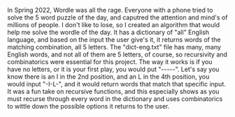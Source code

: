 In Spring 2022, Wordle was all the rage. Everyone with a phone tried to solve the 5 word puzzle of the day, and caputred the attention and mind's of millions of people.
I don't like to lose, so I created an algorithm that would help me solve the wordle of the day. It has a dictionary of "all" English language, and based on the input the user give's it, it returns words of the matching combination, all 5 letters. The "dict-eng.txt" file has many, many English words, and not all of them are 5 letters, of course, so recursivity and combinatorics were essential for this project. The way it works is if you have no letters, or it is your first play, you would put "-----". Let's say you know there is an I in the 2nd position, and an L in the 4th position, you would input "-I-L-", and it would return words that match that specific input. It was a fun take on recursive functions, and this especially shows as you must recurse through every word in the dictionary and uses combinatorics to wittle down the possible options it returns to the user. 
